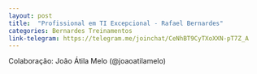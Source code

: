```yaml
---
layout: post
title:  "Profissional em TI Excepcional - Rafael Bernardes"
categories: Bernardes Treinamentos
link-telegram: https://telegram.me/joinchat/CeNhBT9CyTXoXXN-pT7Z_A
---
```

Colaboração: João Átila Melo (@joaoatilamelo)
